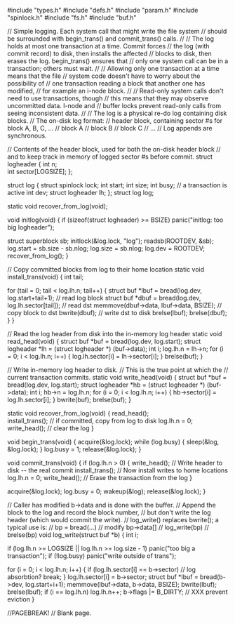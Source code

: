 #include "types.h"
#include "defs.h"
#include "param.h"
#include "spinlock.h"
#include "fs.h"
#include "buf.h"

// Simple logging. Each system call that might write the file system
// should be surrounded with begin_trans() and commit_trans() calls.
//
// The log holds at most one transaction at a time. Commit forces
// the log (with commit record) to disk, then installs the affected
// blocks to disk, then erases the log. begin_trans() ensures that
// only one system call can be in a transaction; others must wait.
// 
// Allowing only one transaction at a time means that the file
// system code doesn't have to worry about the possibility of
// one transaction reading a block that another one has modified,
// for example an i-node block.
//
// Read-only system calls don't need to use transactions, though
// this means that they may observe uncommitted data. I-node and
// buffer locks prevent read-only calls from seeing inconsistent data.
//
// The log is a physical re-do log containing disk blocks.
// The on-disk log format:
//   header block, containing sector #s for block A, B, C, ...
//   block A
//   block B
//   block C
//   ...
// Log appends are synchronous.

// Contents of the header block, used for both the on-disk header block
// and to keep track in memory of logged sector #s before commit.
struct logheader {
  int n;   
  int sector[LOGSIZE];
};

struct log {
  struct spinlock lock;
  int start;
  int size;
  int busy; // a transaction is active
  int dev;
  struct logheader lh;
};
struct log log;

static void recover_from_log(void);

void
initlog(void)
{
  if (sizeof(struct logheader) >= BSIZE)
    panic("initlog: too big logheader");

  struct superblock sb;
  initlock(&log.lock, "log");
  readsb(ROOTDEV, &sb);
  log.start = sb.size - sb.nlog;
  log.size = sb.nlog;
  log.dev = ROOTDEV;
  recover_from_log();
}

// Copy committed blocks from log to their home location
static void 
install_trans(void)
{
  int tail;

  for (tail = 0; tail < log.lh.n; tail++) {
    struct buf *lbuf = bread(log.dev, log.start+tail+1); // read log block
    struct buf *dbuf = bread(log.dev, log.lh.sector[tail]); // read dst
    memmove(dbuf->data, lbuf->data, BSIZE);  // copy block to dst
    bwrite(dbuf);  // write dst to disk
    brelse(lbuf); 
    brelse(dbuf);
  }
}

// Read the log header from disk into the in-memory log header
static void
read_head(void)
{
  struct buf *buf = bread(log.dev, log.start);
  struct logheader *lh = (struct logheader *) (buf->data);
  int i;
  log.lh.n = lh->n;
  for (i = 0; i < log.lh.n; i++) {
    log.lh.sector[i] = lh->sector[i];
  }
  brelse(buf);
}

// Write in-memory log header to disk.
// This is the true point at which the
// current transaction commits.
static void
write_head(void)
{
  struct buf *buf = bread(log.dev, log.start);
  struct logheader *hb = (struct logheader *) (buf->data);
  int i;
  hb->n = log.lh.n;
  for (i = 0; i < log.lh.n; i++) {
    hb->sector[i] = log.lh.sector[i];
  }
  bwrite(buf);
  brelse(buf);
}

static void
recover_from_log(void)
{
  read_head();      
  install_trans(); // if committed, copy from log to disk
  log.lh.n = 0;
  write_head(); // clear the log
}

void
begin_trans(void)
{
  acquire(&log.lock);
  while (log.busy) {
    sleep(&log, &log.lock);
  }
  log.busy = 1;
  release(&log.lock);
}

void
commit_trans(void)
{
  if (log.lh.n > 0) {
    write_head();    // Write header to disk -- the real commit
    install_trans(); // Now install writes to home locations
    log.lh.n = 0; 
    write_head();    // Erase the transaction from the log
  }
  
  acquire(&log.lock);
  log.busy = 0;
  wakeup(&log);
  release(&log.lock);
}

// Caller has modified b->data and is done with the buffer.
// Append the block to the log and record the block number, 
// but don't write the log header (which would commit the write).
// log_write() replaces bwrite(); a typical use is:
//   bp = bread(...)
//   modify bp->data[]
//   log_write(bp)
//   brelse(bp)
void
log_write(struct buf *b)
{
  int i;

  if (log.lh.n >= LOGSIZE || log.lh.n >= log.size - 1)
    panic("too big a transaction");
  if (!log.busy)
    panic("write outside of trans");

  for (i = 0; i < log.lh.n; i++) {
    if (log.lh.sector[i] == b->sector)   // log absorbtion?
      break;
  }
  log.lh.sector[i] = b->sector;
  struct buf *lbuf = bread(b->dev, log.start+i+1);
  memmove(lbuf->data, b->data, BSIZE);
  bwrite(lbuf);
  brelse(lbuf);
  if (i == log.lh.n)
    log.lh.n++;
  b->flags |= B_DIRTY; // XXX prevent eviction
}

//PAGEBREAK!
// Blank page.


```

